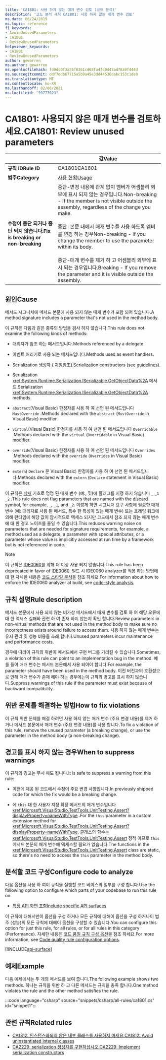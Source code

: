 ```yaml
---
title: 'CA1801: 사용 하지 않는 매개 변수 검토 (코드 분석)'
description: '코드 분석 규칙 CA1801: 사용 하지 않는 매개 변수 검토'
ms.date: 06/24/2019
ms.topic: reference
f1_keywords:
- AvoidUnusedParameters
- CA1801
- ReviewUnusedParameters
helpviewer_keywords:
- CA1801
- ReviewUnusedParameters
author: gewarren
ms.author: gewarren
ms.openlocfilehash: fd9dc0f3a55f8361cd68fa4fd0447ad78a9f444d
ms.sourcegitcommit: ddf7edb67715a5b9a45e3dd44536dabc153c1de0
ms.translationtype: MT
ms.contentlocale: ko-KR
ms.lasthandoff: 02/06/2021
ms.locfileid: "99777023"
---
```

# <a name="ca1801-review-unused-parameters"></a><span data-ttu-id="6007b-103">CA1801: 사용되지 않은 매개 변수를 검토하세요.</span><span class="sxs-lookup"><span data-stu-id="6007b-103">CA1801: Review unused parameters</span></span>

| | <span data-ttu-id="6007b-104">값</span><span class="sxs-lookup"><span data-stu-id="6007b-104">Value</span></span> |
|-|-|
| <span data-ttu-id="6007b-105">**규칙 ID**</span><span class="sxs-lookup"><span data-stu-id="6007b-105">**Rule ID**</span></span> |<span data-ttu-id="6007b-106">CA1801</span><span class="sxs-lookup"><span data-stu-id="6007b-106">CA1801</span></span>|
| <span data-ttu-id="6007b-107">**범주**</span><span class="sxs-lookup"><span data-stu-id="6007b-107">**Category**</span></span> |[<span data-ttu-id="6007b-108">사용 현황</span><span class="sxs-lookup"><span data-stu-id="6007b-108">Usage</span></span>](usage-warnings.md)|
| <span data-ttu-id="6007b-109">**수정이 중단 되거나 중단 되지 않습니다.**</span><span class="sxs-lookup"><span data-stu-id="6007b-109">**Fix is breaking or non-breaking**</span></span> |<span data-ttu-id="6007b-110">중단-변경 내용에 관계 없이 멤버가 어셈블리 외부에 표시 되지 않는 경우입니다.</span><span class="sxs-lookup"><span data-stu-id="6007b-110">Non-breaking - If the member is not visible outside the assembly, regardless of the change you make.</span></span><br/><br/><span data-ttu-id="6007b-111">중단-본문 내에서 매개 변수를 사용 하도록 멤버를 변경 하는 경우</span><span class="sxs-lookup"><span data-stu-id="6007b-111">Non-breaking - If you change the member to use the parameter within its body.</span></span><br/><br/><span data-ttu-id="6007b-112">중단-매개 변수를 제거 하 고 어셈블리 외부에 표시 되는 경우입니다.</span><span class="sxs-lookup"><span data-stu-id="6007b-112">Breaking - If you remove the parameter and it is visible outside the assembly.</span></span>|

## <a name="cause"></a><span data-ttu-id="6007b-113">원인</span><span class="sxs-lookup"><span data-stu-id="6007b-113">Cause</span></span>

<span data-ttu-id="6007b-114">메서드 시그니처에 메서드 본문에 사용 되지 않는 매개 변수가 포함 되어 있습니다.</span><span class="sxs-lookup"><span data-stu-id="6007b-114">A method signature includes a parameter that's not used in the method body.</span></span>

<span data-ttu-id="6007b-115">이 규칙은 다음과 같은 종류의 방법을 검사 하지 않습니다.</span><span class="sxs-lookup"><span data-stu-id="6007b-115">This rule does not examine the following kinds of methods:</span></span>

- <span data-ttu-id="6007b-116">대리자가 참조 하는 메서드입니다.</span><span class="sxs-lookup"><span data-stu-id="6007b-116">Methods referenced by a delegate.</span></span>

- <span data-ttu-id="6007b-117">이벤트 처리기로 사용 되는 메서드입니다.</span><span class="sxs-lookup"><span data-stu-id="6007b-117">Methods used as event handlers.</span></span>

- <span data-ttu-id="6007b-118">Serialization 생성자 ( [지침](../../../standard/serialization/serialization-guidelines.md#runtime-serialization)참조).</span><span class="sxs-lookup"><span data-stu-id="6007b-118">Serialization constructors (see [guidelines](../../../standard/serialization/serialization-guidelines.md#runtime-serialization)).</span></span>

- <span data-ttu-id="6007b-119">Serialization <xref:System.Runtime.Serialization.ISerializable.GetObjectData%2A> 메서드.</span><span class="sxs-lookup"><span data-stu-id="6007b-119">Serialization <xref:System.Runtime.Serialization.ISerializable.GetObjectData%2A> methods.</span></span>

- <span data-ttu-id="6007b-120">`abstract`(Visual Basic) 한정자를 사용 하 여 선언 된 메서드입니다 `MustOverride` .</span><span class="sxs-lookup"><span data-stu-id="6007b-120">Methods declared with the `abstract` (`MustOverride` in Visual Basic) modifier.</span></span>

- <span data-ttu-id="6007b-121">`virtual`(Visual Basic) 한정자를 사용 하 여 선언 된 메서드입니다 `Overridable` .</span><span class="sxs-lookup"><span data-stu-id="6007b-121">Methods declared with the `virtual` (`Overridable` in Visual Basic) modifier.</span></span>

- <span data-ttu-id="6007b-122">`override`(Visual Basic) 한정자를 사용 하 여 선언 된 메서드입니다 `Overrides` .</span><span class="sxs-lookup"><span data-stu-id="6007b-122">Methods declared with the `override` (`Overrides` in Visual Basic) modifier.</span></span>

- <span data-ttu-id="6007b-123">`extern`( `Declare` 문 Visual Basic) 한정자를 사용 하 여 선언 된 메서드입니다.</span><span class="sxs-lookup"><span data-stu-id="6007b-123">Methods declared with the `extern` (`Declare` statement in Visual Basic) modifier.</span></span>

<span data-ttu-id="6007b-124">이 규칙은 [삭제](../../../csharp/discards.md) 기호로 명명 된 매개 변수 (예:, 및)에 플래그를 지정 하지 않습니다 `_` `_1` `_2` .</span><span class="sxs-lookup"><span data-stu-id="6007b-124">This rule does not flag parameters that are named with the [discard](../../../csharp/discards.md) symbol, for example, `_`, `_1`, and `_2`.</span></span> <span data-ttu-id="6007b-125">이렇게 하면 시그니처 요구 사항에 필요한 매개 변수 (예: 대리자로 사용 된 메서드, 특수 한 특성이 있는 매개 변수) 또는 프레임 워크에 의해 런타임에 해당 값이 암시적으로 액세스 되지만 코드에서 참조 되지 않는 매개 변수에 대 한 경고 노이즈를 줄일 수 있습니다.</span><span class="sxs-lookup"><span data-stu-id="6007b-125">This reduces warning noise on parameters that are needed for signature requirements, for example, a method used as a delegate, a parameter with special attributes, or a parameter whose value is implicitly accessed at run time by a framework but is not referenced in code.</span></span>

> [!NOTE]
> <span data-ttu-id="6007b-126">이 규칙은 [IDE0060](../style-rules/ide0060.md)를 위해 더 이상 사용 되지 않습니다.</span><span class="sxs-lookup"><span data-stu-id="6007b-126">This rule has been deprecated in favor of [IDE0060](../style-rules/ide0060.md).</span></span> <span data-ttu-id="6007b-127">빌드 시 IDE0060 analyzer를 적용 하는 방법에 대 한 자세한 내용은 [코드 스타일 분석](../overview.md#code-style-analysis)을 참조 하세요.</span><span class="sxs-lookup"><span data-stu-id="6007b-127">For information about how to enforce the IDE0060 analyzer at build, see [code-style analysis](../overview.md#code-style-analysis).</span></span>

## <a name="rule-description"></a><span data-ttu-id="6007b-128">규칙 설명</span><span class="sxs-lookup"><span data-stu-id="6007b-128">Rule description</span></span>

<span data-ttu-id="6007b-129">메서드 본문에서 사용 되지 않는 비가상 메서드에서 매개 변수를 검토 하 여 해당 오류에 대 한 액세스 실패와 관련 하 여 존재 하지 않는지 확인 합니다.</span><span class="sxs-lookup"><span data-stu-id="6007b-129">Review parameters in non-virtual methods that are not used in the method body to make sure no incorrectness exists around failure to access them.</span></span> <span data-ttu-id="6007b-130">사용 하지 않는 매개 변수는 유지 관리 및 성능 비용을 초래 합니다.</span><span class="sxs-lookup"><span data-stu-id="6007b-130">Unused parameters incur maintenance and performance costs.</span></span>

<span data-ttu-id="6007b-131">경우에 따라이 규칙의 위반이 메서드에서 구현 버그를 가리킬 수 있습니다.</span><span class="sxs-lookup"><span data-stu-id="6007b-131">Sometimes, a violation of this rule can point to an implementation bug in the method.</span></span> <span data-ttu-id="6007b-132">예를 들어 매개 변수는 메서드 본문에서 사용 되어야 합니다.</span><span class="sxs-lookup"><span data-stu-id="6007b-132">For example, the parameter should have been used in the method body.</span></span> <span data-ttu-id="6007b-133">이전 버전과의 호환성으로 인해 매개 변수가 존재 해야 하는 경우에는이 규칙의 경고를 표시 하지 않습니다.</span><span class="sxs-lookup"><span data-stu-id="6007b-133">Suppress warnings of this rule if the parameter must exist because of backward compatibility.</span></span>

## <a name="how-to-fix-violations"></a><span data-ttu-id="6007b-134">위반 문제를 해결하는 방법</span><span class="sxs-lookup"><span data-stu-id="6007b-134">How to fix violations</span></span>

<span data-ttu-id="6007b-135">이 규칙 위반 문제를 해결 하려면 사용 하지 않는 매개 변수 (주요 변경 내용)를 제거 하거나 메서드 본문에서 매개 변수 (주요 변경 내용)를 사용 합니다.</span><span class="sxs-lookup"><span data-stu-id="6007b-135">To fix a violation of this rule, remove the unused parameter (a breaking change), or use the parameter in the method body (a non-breaking change).</span></span>

## <a name="when-to-suppress-warnings"></a><span data-ttu-id="6007b-136">경고를 표시 하지 않는 경우</span><span class="sxs-lookup"><span data-stu-id="6007b-136">When to suppress warnings</span></span>

<span data-ttu-id="6007b-137">이 규칙의 경고는 무시 해도 됩니다.</span><span class="sxs-lookup"><span data-stu-id="6007b-137">It is safe to suppress a warning from this rule:</span></span>

- <span data-ttu-id="6007b-138">이전에 제공 된 코드에서 수정이 주요 변경 사항입니다.</span><span class="sxs-lookup"><span data-stu-id="6007b-138">In previously shipped code for which the fix would be a breaking change.</span></span>

- <span data-ttu-id="6007b-139">에 `this` 대 한 사용자 지정 확장 메서드의 매개 변수입니다 <xref:Microsoft.VisualStudio.TestTools.UnitTesting.Assert?displayProperty=nameWithType> .</span><span class="sxs-lookup"><span data-stu-id="6007b-139">For the `this` parameter in a custom extension method for <xref:Microsoft.VisualStudio.TestTools.UnitTesting.Assert?displayProperty=nameWithType>.</span></span> <span data-ttu-id="6007b-140">클래스의 함수는 <xref:Microsoft.VisualStudio.TestTools.UnitTesting.Assert> 정적 이므로 `this` 메서드 본문의 매개 변수에 액세스할 필요가 없습니다.</span><span class="sxs-lookup"><span data-stu-id="6007b-140">The functions in the <xref:Microsoft.VisualStudio.TestTools.UnitTesting.Assert> class are static, so there's no need to access the `this` parameter in the method body.</span></span>

## <a name="configure-code-to-analyze"></a><span data-ttu-id="6007b-141">분석할 코드 구성</span><span class="sxs-lookup"><span data-stu-id="6007b-141">Configure code to analyze</span></span>

<span data-ttu-id="6007b-142">다음 옵션을 사용 하 여이 규칙을 실행할 코드 베이스의 일부를 구성 합니다.</span><span class="sxs-lookup"><span data-stu-id="6007b-142">Use the following option to configure which parts of your codebase to run this rule on.</span></span>

- [<span data-ttu-id="6007b-143">특정 API 화면 포함</span><span class="sxs-lookup"><span data-stu-id="6007b-143">Include specific API surfaces</span></span>](#include-specific-api-surfaces)

<span data-ttu-id="6007b-144">이 규칙에 대해서만이 옵션을 구성 하거나 모든 규칙에 대해이 옵션을 구성 하거나이 범주 (성능)의 모든 규칙에 대해이 옵션을 구성할 수 있습니다.</span><span class="sxs-lookup"><span data-stu-id="6007b-144">You can configure this option for just this rule, for all rules, or for all rules in this category (Performance).</span></span> <span data-ttu-id="6007b-145">자세한 내용은 [코드 품질 규칙 구성 옵션](../code-quality-rule-options.md)을 참조 하세요.</span><span class="sxs-lookup"><span data-stu-id="6007b-145">For more information, see [Code quality rule configuration options](../code-quality-rule-options.md).</span></span>

[!INCLUDE[api-surface](~/includes/code-analysis/api-surface.md)]

## <a name="example"></a><span data-ttu-id="6007b-146">예제</span><span class="sxs-lookup"><span data-stu-id="6007b-146">Example</span></span>

<span data-ttu-id="6007b-147">다음 예제에서는 두 개의 메서드를 보여 줍니다.</span><span class="sxs-lookup"><span data-stu-id="6007b-147">The following example shows two methods.</span></span> <span data-ttu-id="6007b-148">하나는 규칙을 위반 하 고 다른 메서드는 규칙을 충족 합니다.</span><span class="sxs-lookup"><span data-stu-id="6007b-148">One method violates the rule and the other method satisfies the rule.</span></span>

:::code language="csharp" source="snippets/csharp/all-rules/ca1801.cs" id="snippet1":::

## <a name="related-rules"></a><span data-ttu-id="6007b-149">관련 규칙</span><span class="sxs-lookup"><span data-stu-id="6007b-149">Related rules</span></span>

- [<span data-ttu-id="6007b-150">CA1812: 인스턴스화되지 않은 내부 클래스를 사용하지 마세요.</span><span class="sxs-lookup"><span data-stu-id="6007b-150">CA1812: Avoid uninstantiated internal classes</span></span>](ca1812.md)
- [<span data-ttu-id="6007b-151">CA2229: serialization 생성자를 구현하십시오.</span><span class="sxs-lookup"><span data-stu-id="6007b-151">CA2229: Implement serialization constructors</span></span>](ca2229.md)
